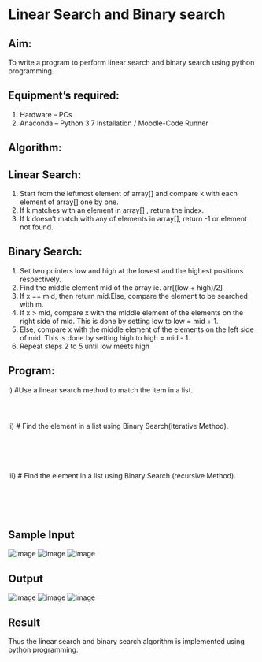 # Linear Search and Binary search
## Aim:
To write a program to perform linear search and binary search using python programming.
## Equipment’s required:
1.	Hardware – PCs
2.	Anaconda – Python 3.7 Installation / Moodle-Code Runner
## Algorithm:
## Linear Search:
1.	Start from the leftmost element of array[] and compare k with each element of array[] one by one.
2.	If k matches with an element in array[] , return the index.
3.	If k doesn’t match with any of elements in array[], return -1 or element not found.
## Binary Search:
1.	Set two pointers low and high at the lowest and the highest positions respectively.
2.	Find the middle element mid of the array ie. arr[(low + high)/2]
3.	If x == mid, then return mid.Else, compare the element to be searched with m.
4.	If x > mid, compare x with the middle element of the elements on the right side of mid. This is done by setting low to low = mid + 1.
5.	Else, compare x with the middle element of the elements on the left side of mid. This is done by setting high to high = mid - 1.
6.	Repeat steps 2 to 5 until low meets high
## Program:
i)	#Use a linear search method to match the item in a list.
```



```
ii)	# Find the element in a list using Binary Search(Iterative Method).
```





```
iii)	# Find the element in a list using Binary Search (recursive Method).
```





```
## Sample Input 
![image](https://github.com/KeerthanaaSaravanan/EX-07_Search-Algorithm/assets/145742596/311523d9-2ddb-4387-9ac1-65fa60133306)
![image](https://github.com/KeerthanaaSaravanan/EX-07_Search-Algorithm/assets/145742596/6300e382-6bd3-4c3d-b2ff-477b9ddb8032)
![image](https://github.com/KeerthanaaSaravanan/EX-07_Search-Algorithm/assets/145742596/f330933e-448f-4e67-89f2-c0eb1eff01b5)

##  Output
![image](https://github.com/KeerthanaaSaravanan/EX-07_Search-Algorithm/assets/145742596/3137b063-31ec-4c9d-95fa-49ead02fe81f)
![image](https://github.com/KeerthanaaSaravanan/EX-07_Search-Algorithm/assets/145742596/a628cc92-2957-4c09-8b24-cbab7402e40c)
![image](https://github.com/KeerthanaaSaravanan/EX-07_Search-Algorithm/assets/145742596/5b2e3454-3073-4e19-91be-03961c50f015)

## Result
Thus the linear search and binary search algorithm is implemented using python programming.
